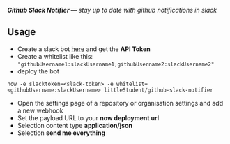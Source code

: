 _**Github Slack Notifier —** stay up to date with github notifications in slack_

## Usage

* Create a slack bot [here](https://autcoding.slack.com/apps/manage/custom-integrations) and get the **API Token**
* Create a whitelist like this: `"githubUsername1:slackUsername1;githubUsername2:slackUsername2"`
* deploy the bot
```
now -e slacktoken=<slack-token> -e whitelist=<githubUsername:slackUsername> littleStudent/github-slack-notifier
```
* Open the settings page of a repository or organisation settings and add a new webhook
* Set the payload URL to your **now deployment url**
* Selection content type **application/json**
* Selection **send me everything**
